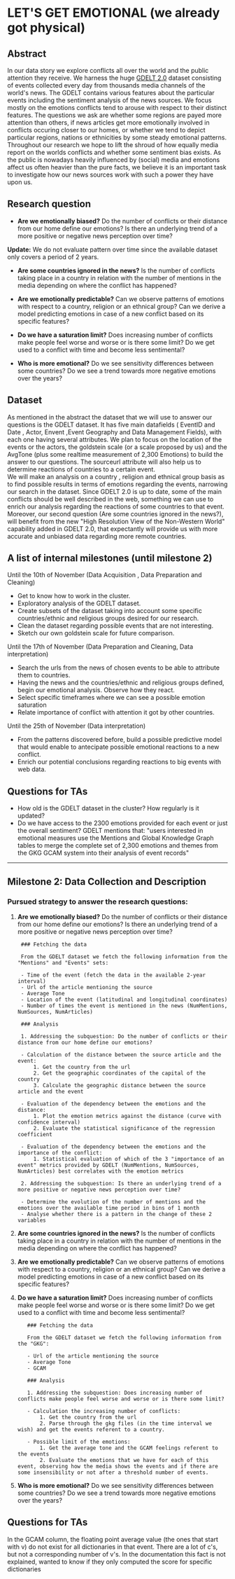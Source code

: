 # LET'S GET EMOTIONAL (we already got physical)

## Abstract

In our data story we explore conflicts all over the world and the public attention they receive. We harness the huge [GDELT 2.0](https://www.gdeltproject.org/data.html#documentation) dataset consisting of events collected every day from thousands media channels of the world's news. The GDELT contains various features about the particular events including the sentiment analysis of the news sources. We focus mostly on the emotions conflicts tend to arouse with respect to their distinct features. The questions we ask are whether some regions are payed more attention than others, if news articles get more emotionally involved in conflicts occuring closer to our homes, or whether we tend to depict particular regions, nations or ethnicities by some steady emotional patterns. Throughout our research we hope to lift the shroud of how equally media report on the worlds conflicts and whether some sentiment bias exists. As the public is nowadays heavily influenced by (social) media and emotions affect us often heavier than the pure facts, we believe it is an important task to investigate how our news sources work with such a power they have upon us. 


## Research question

- **Are we emotionally biased?** Do the number of conflicts or their distance from our home define our emotions? Is there an underlying trend of a more positive or negative news perception over time?

**Update:** We do not evaluate pattern over time since the available dataset only covers a period of 2 years. 

- **Are some countries ignored in the news?**  Is the number of conflicts taking place in a country in relation with the number of mentions in the media depending on where the conflict has happened? 

- **Are we emotionally predictable?** Can we observe patterns of emotions with respect to a country, religion or an ethnical group? Can we derive a model predicting emotions in case of a new conflict based on its specific features?

- **Do we have a saturation limit?** Does increasing number of conflicts make people feel worse and worse or is there some limit? Do we get used to a conflict with time and become less sentimental? 

- **Who is more emotional?** Do we see sensitivity differences between some countries? Do we see a trend towards more negative emotions over the years?


## Dataset
As mentioned in the abstract the dataset that we will use to answer our questions is the GDELT dataset. It has five main datafields ( EventID and Date , Actor, Envent ,Event Geography and Data Management Fields), with each one having several attributes. We plan to focus on the location of the events or the actors, the goldstein scale (or a scale proposed by us) and the AvgTone (plus some realtime measurement of 2,300 Emotions) to build the answer to our questions. The sourceurl attribute will also help us to determine reactions of countries to a certain event.   
We will make an analysis on a country , religion and ethnical group basis as to find possible results in terms of emotions regarding the events, narrowing our search in the dataset. Since GDELT 2.0 is up to date, some of the main conflicts should be well described in the web, something we can use to enrich our analysis regarding the reactions of some countries to that event. Moreover, our second question (Are some countries ignored in the news?), will benefit from the new "High Resolution View of the Non-Western World" capability added in GDELT 2.0, that expectantly will provide us with more accurate and unbiased data regarding more remote countries.

## A list of internal milestones (until milestone 2)
Until the 10th of November (Data Acquisition , Data Preparation and Cleaning)
- Get to know how to work in the cluster.
- Exploratory analysis of the GDELT dataset.
- Create subsets of the dataset taking into account some specific countries/ethnic and religious groups desired for our research.
- Clean the dataset regarding possible events that are not interesting.
- Sketch our own goldstein scale for future comparison.

Until the 17th of November (Data Preparation and Cleaning, Data interpretation)
- Search the urls from the news of chosen events to be able to attribute them to countries.
- Having the news and the countries/ethnic and religious groups defined, begin our emotional analysis. Observe how they react.
- Select specific timeframes where we can see a possible emotion saturation
- Relate importance of conflict with attention it got by other countries.

Until the 25th of November (Data interpretation) 
- From the patterns discovered before, build a possible predictive model that would enable to antecipate possible emotional reactions to a new conflict.
- Enrich our potential conclusions regarding reactions to big events with web data.


## Questions for TAs

- How old is the GDELT dataset in the cluster? How regularly is it updated?
- Do we have access to the 2300 emotions provided for each event or just the overall sentiment? GDELT mentions that: "users interested in emotional measures use the Mentions and Global Knowledge Graph tables to merge the complete set of 2,300 emotions and themes from the GKG GCAM system into their analysis of event records"

---

## Milestone 2: Data Collection and Description

### Pursued strategy to answer the research questions:

1. **Are we emotionally biased?** Do the number of conflicts or their distance from our home define our emotions? Is there an underlying trend of a more positive or negative news perception over time?

        ### Fetching the data 

        From the GDELT dataset we fetch the following information from the "Mentions" and "Events" sets:

        - Time of the event (fetch the data in the available 2-year interval)
        - Url of the article mentioning the source 
        - Average Tone 
        - Location of the event (latitudinal and longitudinal coordinates)
        - Number of times the event is mentioned in the news (NumMentions, NumSources, NumArticles) 

        ### Analysis

        1. Addressing the subquestion: Do the number of conflicts or their distance from our home define our emotions?

        - Calculation of the distance between the source article and the event: 
            1. Get the country from the url 
            2. Get the geographic coordinates of the capital of the country
            3. Calculate the geographic distance between the source article and the event

        - Evaluation of the dependency between the emotions and the distance: 
            1. Plot the emotion metrics against the distance (curve with confidence interval)
            2. Evaluate the statistical significance of the regression coefficient

        - Evaluation of the dependency between the emotions and the importance of the conflict:
            1. Statistical evaluation of which of the 3 "importance of an event" metrics provided by GDELT (NumMentions, NumSources, NumArticles) best correlates with the emotion metrics

        2. Addressing the subquestion: Is there an underlying trend of a more positive or negative news perception over time?

        - Determine the evolution of the number of mentions and the emotions over the available time period in bins of 1 month
        - Analyse whether there is a pattern in the change of these 2 variables
  
2. **Are some countries ignored in the news?**  Is the number of conflicts taking place in a country in relation with the number of mentions in the media depending on where the conflict has happened? 

3. **Are we emotionally predictable?** Can we observe patterns of emotions with respect to a country, religion or an ethnical group? Can we derive a model predicting emotions in case of a new conflict based on its specific features?

4. **Do we have a saturation limit?** Does increasing number of conflicts make people feel worse and worse or is there some limit? Do we get used to a conflict with time and become less sentimental?

          ### Fetching the data 

          From the GDELT dataset we fetch the following information from the "GKG":

          - Url of the article mentioning the source 
          - Average Tone 
          - GCAM 

          ### Analysis

          1. Addressing the subquestion: Does increasing number of conflicts make people feel worse and worse or is there some limit?

          - Calculation the increasing number of conflicts: 
              1. Get the country from the url 
              2. Parse through the gkg files (in the time interval we wish) and get the events referent to a country.

          - Possible limit of the emotions: 
              1. Get the average tone and the GCAM feelings referent to the events
              2. Evaluate the emotions that we have for each of this event, observing how the media shows the events and if there are some insensibility or not after a threshold number of events.
  
5. **Who is more emotional?** Do we see sensitivity differences between some countries? Do we see a trend towards more negative emotions over the years?


## Questions for TAs
In the GCAM column, the floating point average value (the ones that start with v) do not exist for all dictionaries in that event.
There are a lot of c's, but not a corresponding number of v's. In the documentation this fact is not explained, wanted to know if they only computed the score for specific dictionaries

